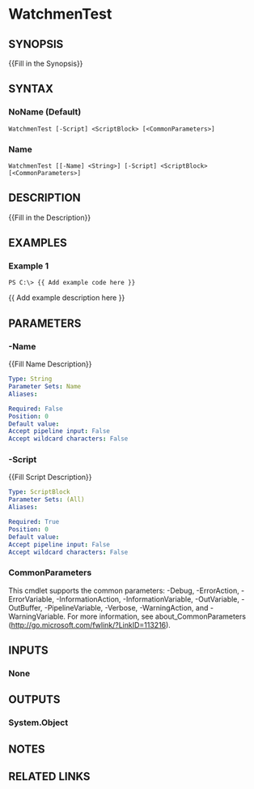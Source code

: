 ﻿---
external help file: Watchmen-help.xml
online version: https://github.com/devblackops/watchmen/blob/master/docs/functions/Help-WatchmenTest.md
schema: 2.0.0
---

# WatchmenTest
## SYNOPSIS
{{Fill in the Synopsis}}
## SYNTAX

### NoName (Default)
```
WatchmenTest [-Script] <ScriptBlock> [<CommonParameters>]
```

### Name
```
WatchmenTest [[-Name] <String>] [-Script] <ScriptBlock> [<CommonParameters>]
```

## DESCRIPTION
{{Fill in the Description}}
## EXAMPLES

### Example 1
```
PS C:\> {{ Add example code here }}
```

{{ Add example description here }}
## PARAMETERS

### -Name
{{Fill Name Description}}

```yaml
Type: String
Parameter Sets: Name
Aliases: 

Required: False
Position: 0
Default value: 
Accept pipeline input: False
Accept wildcard characters: False
```

### -Script
{{Fill Script Description}}

```yaml
Type: ScriptBlock
Parameter Sets: (All)
Aliases: 

Required: True
Position: 0
Default value: 
Accept pipeline input: False
Accept wildcard characters: False
```

### CommonParameters
This cmdlet supports the common parameters: -Debug, -ErrorAction, -ErrorVariable, -InformationAction, -InformationVariable, -OutVariable, -OutBuffer, -PipelineVariable, -Verbose, -WarningAction, and -WarningVariable. For more information, see about_CommonParameters (http://go.microsoft.com/fwlink/?LinkID=113216).
## INPUTS

### None

## OUTPUTS

### System.Object

## NOTES

## RELATED LINKS

